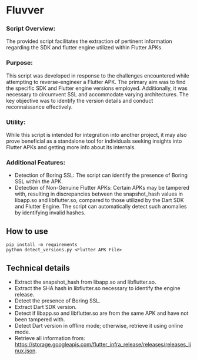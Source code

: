 
# Fluvver

### Script Overview:

The provided script facilitates the extraction of pertinent information regarding the SDK and flutter engine utilized within Flutter APKs.

### Purpose:

This script was developed in response to the challenges encountered while attempting to reverse-engineer a Flutter APK. The primary aim was to find the specific SDK and Flutter engine versions employed. Additionally, it was necessary to circumvent SSL and accommodate varying architectures. The key objective was to identify the version details and conduct reconnaissance effectively.

### Utility:

While this script is intended for integration into another project, it may also prove beneficial as a standalone tool for individuals seeking insights into Flutter APKs and getting more info about its internals.

### Additional Features:

- Detection of Boring SSL: The script can identify the presence of Boring SSL within the APK.
- Detection of Non-Genuine Flutter APKs: Certain APKs may be tampered with, resulting in discrepancies between the snapshot_hash values in libapp.so and libflutter.so, compared to those utilized by the Dart SDK and Flutter Engine. The script can automatically detect such anomalies by identifying invalid hashes.

## How to use

```
pip install -m requirements
python detect_versions.py <Flutter APK File>
```

## Technical details
- Extract the snapshot_hash from libapp.so and libflutter.so.
- Extract the SHA hash in libflutter.so necessary to identify the engine release.
- Detect the presence of Boring SSL.
- Extract Dart SDK version.
- Detect if libapp.so and libflutter.so are from the same APK and have not been tampered with.
- Detect Dart version in offline mode; otherwise, retrieve it using online mode.
- Retrieve all information from: https://storage.googleapis.com/flutter_infra_release/releases/releases_linux.json.
